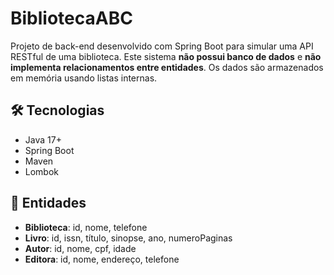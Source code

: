 # BibliotecaABC

Projeto de back-end desenvolvido com Spring Boot para simular uma API RESTful de uma biblioteca.
Este sistema **não possui banco de dados** e **não implementa relacionamentos entre entidades**. Os dados são armazenados em memória usando listas internas.

## 🛠 Tecnologias
- Java 17+
- Spring Boot
- Maven
- Lombok

## 🧩 Entidades
- **Biblioteca**: id, nome, telefone  
- **Livro**: id, issn, título, sinopse, ano, numeroPaginas  
- **Autor**: id, nome, cpf, idade  
- **Editora**: id, nome, endereço, telefone

  
